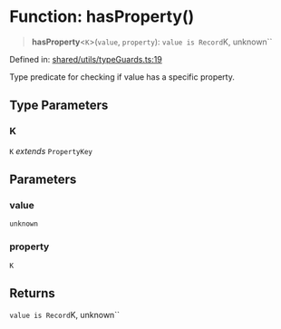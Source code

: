 # Function: hasProperty()

> **hasProperty**\<`K`\>(`value`, `property`): `value is Record`K, unknown``

Defined in: [shared/utils/typeGuards.ts:19](https://github.com/Nick2bad4u/Uptime-Watcher/blob/2a45eeb1723f8f7089001af2c92aa07d82dfe7e4/shared/utils/typeGuards.ts#L19)

Type predicate for checking if value has a specific property.

## Type Parameters

### K

`K` *extends* `PropertyKey`

## Parameters

### value

`unknown`

### property

`K`

## Returns

`value is Record`K, unknown``
